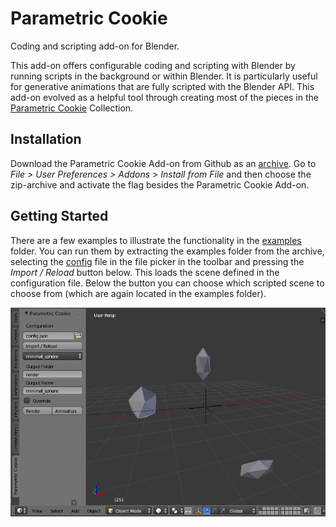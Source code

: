 # Parametric Cookie

Coding and scripting add-on for Blender. 

This add-on offers configurable coding and scripting with Blender by running scripts in the background or within Blender. It is particularly useful for generative animations that are fully scripted with the Blender API. This add-on evolved as a helpful tool through creating most of the pieces in the [Parametric Cookie](https://parametriccookie.tumblr.com/) Collection.

## Installation
Download the Parametric Cookie Add-on from Github as an [archive](https://github.com/njanakiev/parametric-cookie/archive/master.zip). Go to _File > User Preferences > Addons > Install from File_ and then choose the zip-archive and activate the flag besides the Parametric Cookie Add-on.

## Getting Started
There are a few examples to illustrate the functionality in the [examples](examples) folder. You can run them by extracting the examples folder from the archive, selecting the [config](examples/config.json) file in the file picker in the toolbar and pressing the _Import / Reload_ button below. This loads the scene defined in the configuration file. Below the button you can choose which scripted scene to choose from (which are again located in the examples folder).

![Screenshot](screenshot.png)
